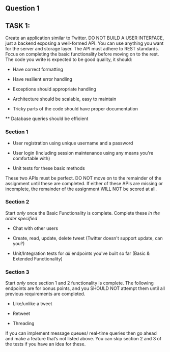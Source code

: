 ## Question 1

## TASK 1:

Create an application similar to Twitter. DO NOT BUILD A USER INTERFACE, just a backend exposing a well-formed API. You can use anything you want for the server and storage layer. The API must adhere to REST standards. Focus on completing the basic functionality before moving on to the rest. The code you write is expected to be good quality, it should:

- Have correct formatting

- Have resilient error handling

- Exceptions should appropriate handling

- Architecture should be scalable, easy to maintain

- Tricky parts of the code should have proper documentation

\*\* Database queries should be efficient

### Section 1

- User registration using unique username and a password

- User login (Including session maintenance using any means you're comfortable with)

- Unit tests for these basic methods

These two APIs must be perfect. DO NOT move on to the remainder of the assignment until these are completed. If either of these APIs are missing or incomplete, the remainder of the assignment WILL NOT be scored at all.

### Section 2

Start _only_ once the Basic Functionality is complete. Complete these _in the order specified_

- Chat with other users

- Create, read, update, delete tweet (Twitter doesn't support update, can you?)

- Unit/Integration tests for _all_ endpoints you've built so far (Basic & Extended Functionality)

### Section 3

Start _only_ once section 1 and 2 functionality is complete. The following endpoints are for bonus points, and you SHOULD NOT attempt them until all previous requirements are completed.

- Like/unlike a tweet

- Retweet

- Threading

If you can implement message queues/ real-time queries then go ahead and make a feature that’s not listed above. You can skip section 2 and 3 of the tests if you have an idea for these.
